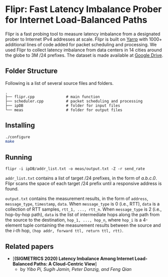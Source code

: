 # Flipr: Fast Latency Imbalance Prober for Internet Load-Balanced Paths

Flipr is a fast probing tool to measure latency imbalance from a designated prober to Internet IPv4 addresses at scale. Flipr is built on [Yarrp](https://www.cmand.org/yarrp/) with 1000+ additional lines of code added for packet scheduling and processing. We used Flipr to collect latency imbalance from data centers in 14 cities around the globe to 3M /24 prefixes. The dataset is made available at [Google Drive](https://drive.google.com/drive/folders/195oDrNZNk9N9Kbw69sdf9oFa5WujZXuW?usp=sharing).

## Folder Structure
Following is a list of several source files and folders.

    .
    ├── flipr.cpp              # main function
    ├── scheduler.cpp          # packet scheduling and processing
    ├── ipDB                   # folder for input files
    └── meas                   # folder for output files

## Installing

```bash
./configure
make
```

## Running

```
flipr -i ipDB/addr_list.txt -o meas/output.txt -Z -r send_rate
```

`addr_list.txt` contains a list of target /24 prefixes, in the form of *a.b.c.0*. Flipr scans the space of each target /24 prefix until a responsive address is found.

`output.txt` contains the measurement results, in the form of `address`, `message_type`, `timestamp`, `data`. When `message_type` is 0 (i.e., RTT), `data` is a collection of RTT samples, `rtt_1, ..., rtt_n`. When `message_type` is 2 (i.e., hop-by-hop path), `data` is the list of intermediate hops along the path from the source to the destination, `hop_1, ..., hop_n`, where `hop_i` is a 4-element tuple containing the measurement results between the source and the *i-th* hop, `(hop addr, forward ttl, return ttl, rtt)`.

## Related papers
- [**(SIGMETRICS 2020) Latency Imbalance Among Internet Load-Balanced Paths: A Cloud-Centric View**]
    - by *Yibo Pi, Sugih Jamin, Peter Danzig, and Feng Qian*
